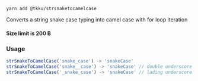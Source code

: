 ```shell
yarn add @tkku/strsnaketocamelcase
```

Converts a string snake case typing into camel case with for loop iteration


#### Size limit is 200 B

### Usage
```ts
strSnakeToCamelCase('snake_case') -> 'snakeCase'
strSnakeToCamelCase('snake__case') -> 'snakeCase' // double underscore is removed
strSnakeToCamelCase('_snake_case') -> 'snakeCase' // lading underscore is removed 
```
